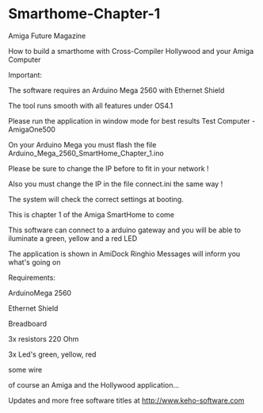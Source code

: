 # Smarthome-Chapter-1
Amiga Future Magazine

How to build a smarthome with Cross-Compiler Hollywood and your Amiga Computer

Important:

The software requires an Arduino Mega 2560 with Ethernet Shield

The tool runs smooth with all features under OS4.1

Please run the application in window mode for best results
Test Computer - AmigaOne500

On your Arduino Mega you must flash the file
Arduino_Mega_2560_SmartHome_Chapter_1.ino

Please be sure to change the IP before to fit in your network !

Also you must change the IP in the file connect.ini the same way !

The system will check the correct settings at booting.

This is chapter 1 of the Amiga SmartHome to come

This software can connect to a arduino gateway and you
will be able to iluminate a green, yellow and a red LED

The application is shown in AmiDock
Ringhio Messages will inform you what's going on

Requirements:

ArduinoMega 2560

Ethernet Shield

Breadboard

3x resistors 220 Ohm

3x Led's green, yellow, red

some wire

of course an Amiga and the Hollywood application...

Updates and more free software titles at
http://www.keho-software.com
